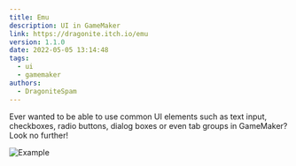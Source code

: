 ```yaml
---
title: Emu
description: UI in GameMaker
link: https://dragonite.itch.io/emu
version: 1.1.0
date: 2022-05-05 13:14:48
tags:
  - ui
  - gamemaker
authors:
  - DragoniteSpam
---
```


Ever wanted to be able to use common UI elements such as text input, checkboxes, radio buttons, dialog boxes or even tab groups in GameMaker? Look no further!

![Example](https://img.itch.zone/aW1hZ2UvNjcxMzAzLzQzMTgzMTIucG5n/original/ISWci3.png)